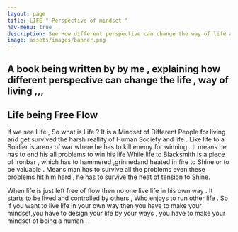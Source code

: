 ```yaml
---
layout: page       
title: LIFE " Perspective of mindset "   
nav-menu: true
description: See How different perspective can change the way of life and living .
image: assets/images/banner.png
---
```

<h2 class="aling-center> Life " Perspective of Mindset " </h2>
  A book being written by by me , explaining how different perspective can change the life , way of living ,,,
                        <p class="aling-center> **"Banta raha mai Yunhi Dhund Ek Dhoke Ki , Asal me to Jindagi Kuchh Aur hi Sikha gyi"** </p>

##  Life being Free Flow

  If we see Life , So what is Life ? It is a Mindset of Different People for living and get survived the harsh reallity of Human Society and life . Like life to a Soldier is arena of war where he has to kill enemy for winning . It means he has to end his all problems to win his life While life to Blacksmith is a piece of ironbar , which has to hammered ,grinnedand heated in fire to Shine or to be valuable . Means man has to survive all the problems even these problems hit him hard , he has to survive the heat of tension to Shine.

   When life is just left free of flow then no one live life in his own way . It starts to be lived and controlled by others , Who enjoys to run other life . So if you want to live life in your own way then you have to make your mindset,you have to design your life by your ways , you have to make your mindset of being a human .
   

   
